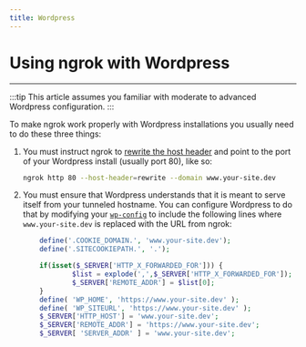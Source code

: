 ```yaml
---
title: Wordpress
---
```


# Using ngrok with Wordpress
------------

:::tip
This article assumes you familiar with moderate to advanced Wordpress configuration.
:::

To make ngrok work properly with Wordpress installations you usually need to do these three things:

1.  You must instruct ngrok to [rewrite the host header](/ngrok-agent/ngrok#ngrok-http) and point to the port of your Wordpress install (usually port 80), like so:
    
    ```bash
    ngrok http 80 --host-header=rewrite --domain www.your-site.dev
    ```

1.  You must ensure that Wordpress understands that it is meant to serve itself from your tunneled hostname. You can configure Wordpress to do that by modifying your [`wp-config`](https://developer.wordpress.org/advanced-administration/wordpress/wp-config/) to include the following lines where `www.your-site.dev` is replaced with the URL from ngrok:  

    ```php
        define('.COOKIE_DOMAIN.', 'www.your-site.dev');
        define('.SITECOOKIEPATH.', '.');

        if(isset($_SERVER['HTTP_X_FORWARDED_FOR'])) {
                $list = explode(',',$_SERVER['HTTP_X_FORWARDED_FOR']);
                $_SERVER['REMOTE_ADDR'] = $list[0];
        }
        define( 'WP_HOME', 'https://www.your-site.dev' );
        define( 'WP_SITEURL', 'https://www.your-site.dev' );
        $_SERVER['HTTP_HOST'] = 'www.your-site.dev';
        $_SERVER['REMOTE_ADDR'] = 'https://www.your-site.dev';
        $_SERVER[ 'SERVER_ADDR' ] = 'www.your-site.dev';
    ```  
